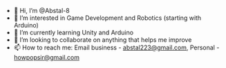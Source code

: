 - 👋 Hi, I’m @Abstal-8
- 👀 I’m interested in Game Development and Robotics (starting with Arduino)
- 🌱 I’m currently learning Unity and Arduino
- 💞️ I’m looking to collaborate on anything that helps me improve
- 📫 How to reach me: Email business - abstal223@gmail.com, Personal - howpopsir@gmail.com

<!---
Abstal-8/Abstal-8 is a ✨ special ✨ repository because its `README.md` (this file) appears on your GitHub profile.
You can click the Preview link to take a look at your changes.
--->
